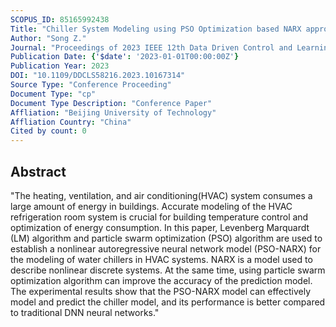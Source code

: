 ```yaml
---
SCOPUS_ID: 85165992438
Title: "Chiller System Modeling using PSO Optimization based NARX approach"
Author: "Song Z."
Journal: "Proceedings of 2023 IEEE 12th Data Driven Control and Learning Systems Conference, DDCLS 2023"
Publication Date: {'$date': '2023-01-01T00:00:00Z'}
Publication Year: 2023
DOI: "10.1109/DDCLS58216.2023.10167314"
Source Type: "Conference Proceeding"
Document Type: "cp"
Document Type Description: "Conference Paper"
Affliation: "Beijing University of Technology"
Affliation Country: "China"
Cited by count: 0
---
```


## Abstract
"The heating, ventilation, and air conditioning(HVAC) system consumes a large amount of energy in buildings. Accurate modeling of the HVAC refrigeration room system is crucial for building temperature control and optimization of energy consumption. In this paper, Levenberg Marquardt (LM) algorithm and particle swarm optimization (PSO) algorithm are used to establish a nonlinear autoregressive neural network model (PSO-NARX) for the modeling of water chillers in HVAC systems. NARX is a model used to describe nonlinear discrete systems. At the same time, using particle swarm optimization algorithm can improve the accuracy of the prediction model. The experimental results show that the PSO-NARX model can effectively model and predict the chiller model, and its performance is better compared to traditional DNN neural networks."

